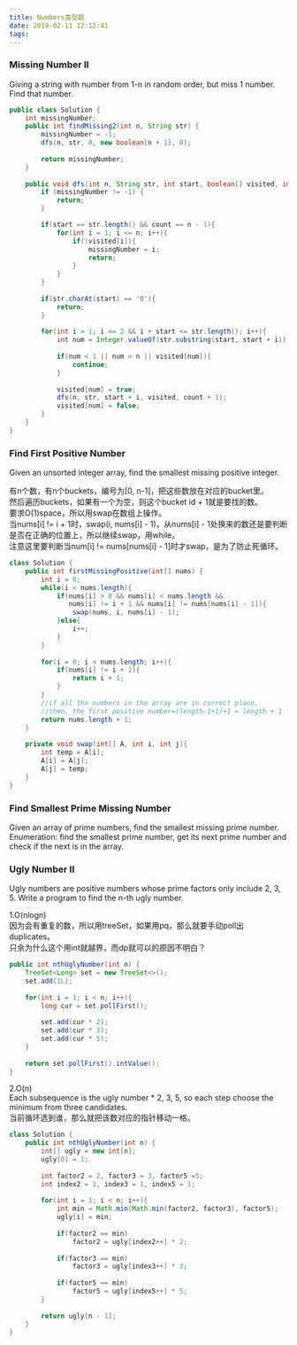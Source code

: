 ```yaml
---
title: Numbers类型题
date: 2019-02-11 12:12:41
tags:
---
```


### Missing Number II
Giving a string with number from 1-n in random order, but miss 1 number. Find that number.

```java
public class Solution {
    int missingNumber;
    public int findMissing2(int n, String str) {
        missingNumber = -1;
        dfs(n, str, 0, new boolean[n + 1], 0);
        
        return missingNumber;
    }
    
    public void dfs(int n, String str, int start, boolean[] visited, int count) {
        if (missingNumber != -1) {
            return;
        }

        if(start == str.length() && count == n - 1){
            for(int i = 1; i <= n; i++){
                if(!visited[i]){
                    missingNumber = i;
                    return;
                }
            }
        }
        
        if(str.charAt(start) == '0'){
            return;
        }
        
        for(int i = 1; i <= 2 && i + start <= str.length(); i++){
            int num = Integer.valueOf(str.substring(start, start + i));
            
            if(num < 1 || num > n || visited[num]){
                continue;
            }
            
            visited[num] = true;
            dfs(n, str, start + i, visited, count + 1);
            visited[num] = false;
        }
    }
}
```


### Find First Positive Number
Given an unsorted integer array, find the smallest missing positive integer.

有n个数，有n个buckets，编号为[0, n-1]，把这些数放在对应的bucket里。  
然后遍历buckets，如果有一个为空，则这个bucket id + 1就是要找的数。  
要求O(1)space，所以用swap在数组上操作。  
当nums[i] != i + 1时，swap(i, nums[i] - 1)，从nums[i] - 1处换来的数还是要判断是否在正确的位置上，所以继续swap，用while。  
注意这里要判断当num[i] != nums[nums[i] - 1]时才swap，是为了防止死循环。  

```java
class Solution {
    public int firstMissingPositive(int[] nums) {
        int i = 0;
        while(i < nums.length){
            if(nums[i] > 0 && nums[i] < nums.length &&
               nums[i] != i + 1 && nums[i] != nums[nums[i] - 1]){
                swap(nums, i, nums[i] - 1);
            }else{
                i++;
            }
        }
        
        for(i = 0; i < nums.length; i++){
            if(nums[i] != i + 1){
                return i + 1;
            }
        }
        //if all the numbers in the array are in correct place, 
        //then, the first positive number=(length-1+1)+1 = length + 1
        return nums.length + 1;
    }
    
    private void swap(int[] A, int i, int j){
        int temp = A[i];
        A[i] = A[j];
        A[j] = temp;
    }
}
```
### Find Smallest Prime Missing Number
Given an array of prime numbers, find the smallest missing prime number.  
Enumeration: find the smallest prime number, get its next prime number and check if the next is in the array.

### Ugly Number II
Ugly numbers are positive numbers whose prime factors only include 2, 3, 5. Write a program to find the n-th ugly number.


1.O(nlogn)  
因为会有重复的数，所以用treeSet，如果用pq，那么就要手动poll出duplicates。  
只余为什么这个用int就越界，而dp就可以的原因不明白？

```java
public int nthUglyNumber(int n) {
    TreeSet<Long> set = new TreeSet<>();
    set.add(1L);
        
    for(int i = 1; i < n; i++){
        long cur = set.pollFirst();
            
        set.add(cur * 2);
        set.add(cur * 3);
        set.add(cur * 5);
    }
        
    return set.pollFirst().intValue();
}
```

2.O(n)  
Each subsequence is the ugly number * 2, 3, 5, so each step choose the minimum from three candidates.  
当前循环选到谁，那么就把该数对应的指针移动一格。
```java
class Solution {
    public int nthUglyNumber(int n) {
        int[] ugly = new int[n];
        ugly[0] = 1;
        
        int factor2 = 2, factor3 = 3, factor5 =5;
        int index2 = 1, index3 = 1, index5 = 1;
        
        for(int i = 1; i < n; i++){
            int min = Math.min(Math.min(factor2, factor3), factor5);
            ugly[i] = min;
            
            if(factor2 == min)
                factor2 = ugly[index2++] * 2;
            
            if(factor3 == min)
                factor3 = ugly[index3++] * 3;
            
            if(factor5 == min)
                factor5 = ugly[index5++] * 5;
        }
        
        return ugly[n - 1];
    }
}
```